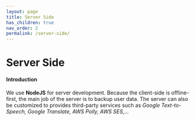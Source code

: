 ```yaml
---
layout: page
title: Server Side
has_children: true
nav_order: 2
permalink: /server-side/
---
```


# Server Side
#### Introduction
We use **NodeJS** for server development. Because the client-side is offline-first, the main job of the server is to backup user data. The server can also be customized to provides third-party services such as *Google Text-to-Speech, Google Translate, AWS Polly, AWS SES,...*
